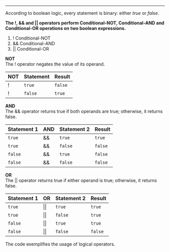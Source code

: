 
***
According to boolean logic, every statement is binary: either *true* or *false*.

**The !, && and || operators perform Conditional-NOT, Conditional-AND and Conditional-OR operations on two boolean expressions.**   
1.  ! Conditional-NOT
2. && Conditional-AND
3. || Conditional-OR

**NOT**     
The ! operator negates the value of its operand.

| NOT | Statement | Result |
|---|--------|-------|
| ! | `true`  | `false` |
| ! | `false` | `true` |

**AND**     
The && operator returns true if both operands are true; otherwise, it returns false.

| Statement 1 | AND | Statement 2 | Result |
|-------------|----|-------------|--------|
| `true `       | && | `true`        | `true`   |
| `true `       | && | `false `      |` false ` |
| `false `      | && | `true `       | `false`  |
| `false  `     | && | `false `      | `false`  |


**OR**      
The || operator returns true if either operand is true; otherwise, it returns false.

| Statement 1 | OR            | Statement 2 | Result |
|-------------|---------------|-------------|--------|
| `true`        | &#124;&#124; | `true`        | `true`   |
| `true`        | &#124;&#124;  | `false `      | `true `  |
| `false`       | &#124;&#124;  | `true   `     | `true  ` |
| `false`       | &#124;&#124;  | `false   `    | `false ` |

The code exemplifies the usage of logical operators. 